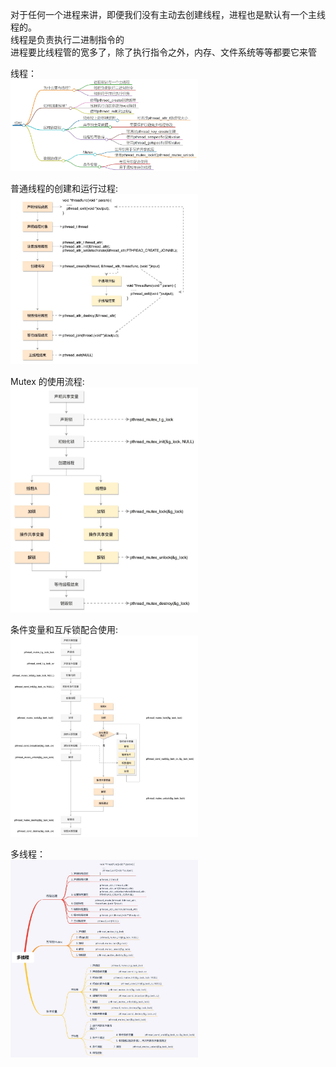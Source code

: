

对于任何一个进程来讲，即便我们没有主动去创建线程，进程也是默认有一个主线程的。   
线程是负责执行二进制指令的   
进程要比线程管的宽多了，除了执行指令之外，内存、文件系统等等都要它来管   


线程：   
<img src="https://github.com/Yongli-Lisa/Linux-Notes1/blob/665335f3124ea0a98e91ddf5b4818789fece6395/Img/%E7%BA%BF%E7%A8%8B.JPG" width="300px">
    
普通线程的创建和运行过程:   
<img src="https://github.com/Yongli-Lisa/Linux-Notes1/blob/665335f3124ea0a98e91ddf5b4818789fece6395/Img/%E6%99%AE%E9%80%9A%E7%BA%BF%E7%A8%8B%E7%9A%84%E5%88%9B%E5%BB%BA%E5%92%8C%E8%BF%90%E8%A1%8C%E8%BF%87%E7%A8%8B.JPG" width="300px">
    
Mutex 的使用流程:   
<img src="https://github.com/Yongli-Lisa/Linux-Notes1/blob/665335f3124ea0a98e91ddf5b4818789fece6395/Img/Mutex%20%E7%9A%84%E4%BD%BF%E7%94%A8%E6%B5%81%E7%A8%8B.JPG" width="300px">
    
条件变量和互斥锁配合使用:   
<img src="https://github.com/Yongli-Lisa/Linux-Notes1/blob/665335f3124ea0a98e91ddf5b4818789fece6395/Img/%E6%9D%A1%E4%BB%B6%E5%8F%98%E9%87%8F%E5%92%8C%E4%BA%92%E6%96%A5%E9%94%81%E9%85%8D%E5%90%88%E4%BD%BF%E7%94%A8.JPG" width="300px">
    
多线程：   
<img src="https://github.com/Yongli-Lisa/Linux-Notes1/blob/665335f3124ea0a98e91ddf5b4818789fece6395/Img/%E5%A4%9A%E7%BA%BF%E7%A8%8B.JPG" width="300px">   
